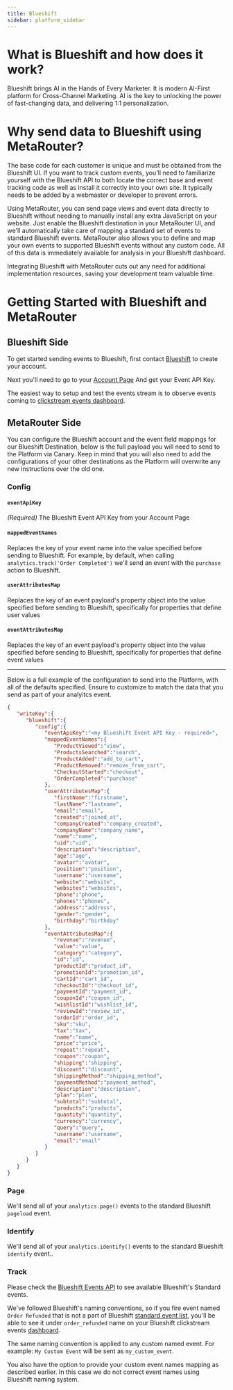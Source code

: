 ```yaml
---
title: Blueshift
sidebar: platform_sidebar
---
```


# What is Blueshift and how does it work?

Blueshift brings AI in the Hands of Every Marketer.
It is modern AI-First platform for Cross-Channel Marketing. AI is the key to unlocking the power of fast-changing data, and delivering 1:1 personalization.

# Why send data to Blueshift using MetaRouter?

The base code for each customer is unique and must be obtained from the Blueshift UI. If you want to track custom events, you'll need to familiarize yourself with the Blueshift API to both locate the correct base and event tracking code as well as install it correctly into your own site. It typically needs to be added by a webmaster or developer to prevent errors.

Using MetaRouter, you can send page views and event data directly to Blueshift without needing to manually install any extra JavaScript on your website. Just enable the Blueshift destination in your MetaRouter UI, and we'll automatically take care of mapping a standard set of events to standard Blueshift events. MetaRouter also allows you to define and map your own events to supported Blueshift events without any custom code. All of this data is immediately available for analysis in your Blueshift dashboard.

Integrating Blueshift with MetaRouter cuts out any need for additional implementation resources, saving your development team valuable time.

# Getting Started with Blueshift and MetaRouter

## Blueshift Side

To get started sending events to Blueshift, first contact [Blueshift](https://blueshift.com/contact_blueshift/) to create your account.

Next you'll need to go to your [Account Page](https://app.getblueshift.com/dashboard#/app/account/api)
And get your Event API Key.

The easiest way to setup and test the events stream is to observe events coming to [clickstream events dashboard](https://app.getblueshift.com/dashboard#/app/click_stream/index).

## MetaRouter Side

You can configure the Blueshift account and the event field mappings for our Blueshift Destination, below is the full payload you will need to send to the Platform via Canary. Keep in mind that you will also need to add the configurations of your other destinations as the Platform will overwrite any new instructions over the old one.

### Config
#### `eventApiKey`
*(Required)* The Blueshift Event API Key from your Account Page

#### `mappedEventNames`
Replaces the key of your event name into the value specified before sending to Blueshift. For example, by default, when calling `analytics.track('Order Completed')` we'll send an event with the `purchase` action to Blueshift.

#### `userAttributesMap`
Replaces the key of an event payload's property object into the value specified before sending to Blueshift, specifically for properties that define user values

#### `eventAttributesMap`
Replaces the key of an event payload's property object into the value specified before sending to Blueshift, specifically for properties that define event values

---
Below is a full example of the configuration to send into the Platform, with all of the defaults specified. Ensure to customize to match the data that you send as part of your analyitcs event.

```json
{
   "writeKey":{
      "blueshift":{
         "config":{
            "eventApiKey":"<my Blueshift Event API Key - required>",
            "mappedEventNames":{
               "ProductViewed":"view",
               "ProductsSearched":"search",
               "ProductAdded":"add_to_cart",
               "ProductRemoved":"remove_from_cart",
               "CheckoutStarted":"checkout",
               "OrderCompleted":"purchase"
            },
            "userAttributesMap":{
               "firstName":"firstname",
               "lastName":"lastname",
               "email":"email",
               "created":"joined_at",
               "companyCreated":"company_created",
               "companyName":"company_name",
               "name":"name",
               "uid":"uid",
               "description":"description",
               "age":"age",
               "avatar":"avatar",
               "position":"position",
               "username":"username",
               "website":"website",
               "websites":"websites",
               "phone":"phone",
               "phones":"phones",
               "address":"address",
               "gender":"gender",
               "birthday":"birthday"
            },
            "eventAttributesMap":{
               "revenue":"revenue",
               "value":"value",
               "category":"category",
               "id":"id",
               "productId":"product_id",
               "promotionId":"promotion_id",
               "cartId":"cart_id",
               "checkoutId":"checkout_id",
               "paymentId":"payment_id",
               "couponId":"coupon_id",
               "wishlistId":"wishlist_id",
               "reviewId":"review_id",
               "orderId":"order_id",
               "sku":"sku",
               "tax":"tax",
               "name":"name",
               "price":"price",
               "repeat":"repeat",
               "coupon":"coupon",
               "shipping":"shipping",
               "discount":"discount",
               "shippingMethod":"shipping_method",
               "paymentMethod":"payment_method",
               "description":"description",
               "plan":"plan",
               "subtotal":"subtotal",
               "products":"products",
               "quantity":"quantity",
               "currency":"currency",
               "query":"query",
               "username":"username",
               "email":"email"
            }
         }
      }
   }
}
```

### Page

We'll send all of your `analytics.page()` events to the standard Blueshift `pageload` event.

### Identify

We'll send all of your `analytics.identify()` events to the standard Blueshift `identify` event..

### Track

Please check the [Blueshift Events API](https://help.blueshift.com/hc/en-us/articles/115002714773-Event-API) to see available Blueshift's Standard events.

We've followed Blueshift's naming conventions, so if you fire event named `Order Refunded` that is not a part of Blueshift [standard event list](https://help.blueshift.com/hc/en-us/articles/115002714773-Event-API), you'll be able to see it under `order_refunded` name on your Blueshift clickstream events [dashboard](https://app.getblueshift.com/dashboard#/app/click_stream/index).

The same naming convention is applied to any custom named event. For example: `My Custom Event` will be sent as `my_custom_event`.

You also have the option to provide your custom event names mapping as described earlier. In this case we do not correct event names using Blueshift naming system.
